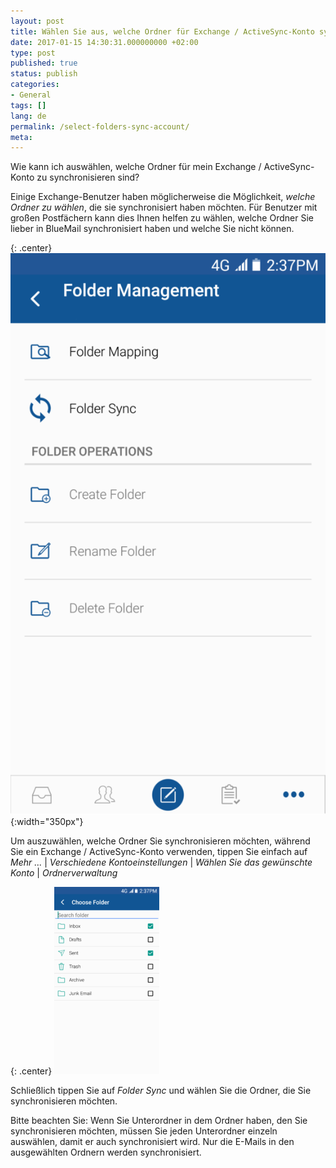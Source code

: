 ```yaml
---
layout: post
title: Wählen Sie aus, welche Ordner für Exchange / ActiveSync-Konto synchronisiert werden sollen
date: 2017-01-15 14:30:31.000000000 +02:00
type: post
published: true
status: publish
categories:
- General
tags: []
lang: de
permalink: /select-folders-sync-account/
meta:
---
```


Wie kann ich auswählen, welche Ordner für mein Exchange / ActiveSync-Konto zu synchronisieren sind?

Einige Exchange-Benutzer haben möglicherweise die Möglichkeit, *welche Ordner zu wählen*, die sie synchronisiert haben möchten. Für Benutzer mit großen Postfächern kann dies Ihnen helfen zu wählen, welche Ordner Sie lieber in BlueMail synchronisiert haben und welche Sie nicht können.

{: .center}
![Folder Management](/assets/FolderManagement-575x1024.png){:width="350px"}

Um auszuwählen, welche Ordner Sie synchronisieren möchten, während Sie ein Exchange / ActiveSync-Konto verwenden, tippen Sie einfach auf *Mehr ...* \| *Verschiedene Kontoeinstellungen* \| *Wählen Sie das gewünschte Konto* \| *Ordnerverwaltung*

{: .center}
![Choose Folder](/assets/choose-folder-168x300.png)

Schließlich tippen Sie auf *Folder Sync* und wählen Sie die Ordner, die Sie synchronisieren möchten.

Bitte beachten Sie: Wenn Sie Unterordner in dem Ordner haben, den Sie synchronisieren möchten, müssen Sie jeden Unterordner einzeln auswählen, damit er auch synchronisiert wird. Nur die E-Mails in den ausgewählten Ordnern werden synchronisiert.
